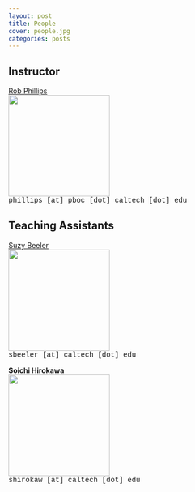 ```yaml
---
layout: post
title: People
cover: people.jpg
categories: posts
---
```



## Instructor

<div id="im" >

<a href="http://www.rpgroup.caltech.edu/"> Rob Phillips </a><br />
<img src="../../../../images/rob.jpg" width="200"><br/>
<span style="font-family: courier"> phillips [at] pboc [dot] caltech [dot] edu</span>

</div>

## Teaching Assistants

<div id="im">

<a href="https://sbeeler.github.io/"> Suzy Beeler </a><br />
<img src="../../../../images/sbeeler.jpg" width="200"><br/>
<span style="font-family: courier">sbeeler [at] caltech [dot] edu</span>

</div>

<div id="im">


<b> Soichi Hirokawa</b><br />
<img src="../../../../images/soichi.jpg" width="200"><br/>
<span style="font-family: courier">shirokaw [at] caltech [dot] edu</span>

</div>
